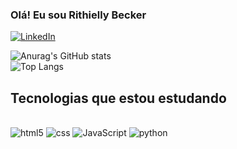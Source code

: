 ### Olá! Eu sou Rithielly Becker

[![LinkedIn](https://img.shields.io/badge/LinkedIn-0077B5?style=for-the-badge&logo=linkedin&logoColor=white)](https://www.linkedin.com/in/rithielly-becker-a3a35a2a2/)


![Anurag's GitHub stats](https://github-readme-stats.vercel.app/api?username=Rithiellybecker&show_icons=true&theme=radical) <br>
![Top Langs](https://github-readme-stats.vercel.app/api/top-langs/?username=Rithiellybecker&layout=compact)

## Tecnologias que estou estudando 

<div style="display: inline_block"><br/>
    <img aling="center" alt="html5" src="https://img.shields.io/badge/HTML5-E34F26?style=for-the-badge&logo=html5&logoColor=white" />
    <img aling="center" alt="css" src="https://img.shields.io/badge/CSS3-1572B6?style=for-the-badge&logo=css3&logoColor=white" />
    <img aling="center" alt="JavaScript" src="https://img.shields.io/badge/JavaScript-323330?style=for-the-badge&logo=javascript&logoColor=F7DF1E" />
    <img aling="center" alt="python" src="https://img.shields.io/badge/Python-14354C?style=for-the-badge&logo=python&logoColor=white" />
</div>

